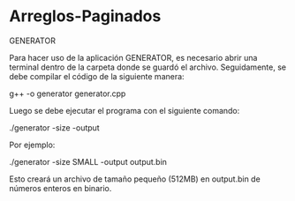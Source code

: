 # Arreglos-Paginados
GENERATOR

Para hacer uso de la aplicación GENERATOR, es necesario abrir una terminal dentro de la carpeta donde se guardó el archivo. Seguidamente, se debe compilar el código de la siguiente manera:

g++ -o generator generator.cpp

Luego se debe ejecutar el programa con el siguiente comando:

./generator -size <SIZE> -output <OUTPUT FILE PATH>

Por ejemplo:

./generator -size SMALL -output output.bin

Esto creará un archivo de tamaño pequeño (512MB) en output.bin de números enteros en binario.
